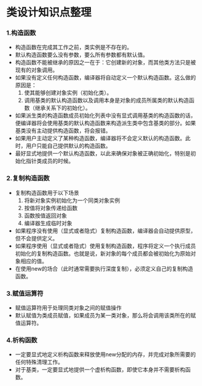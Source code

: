 # 类设计知识点整理

### 1.构造函数

- 构造函数在完成其工作之前，类实例是不存在的。
- 默认构造函数要么没有参数，要么所有参数都有默认值。
- 构造函数不能被继承的原因之一在于：它创建新的对象，而其他类方法只是被现有的对象调用。
- 如果没有定义任何构造函数，编译器将自动定义一个默认构造函数。这么做的原因是：
  1. 使其能够创建对象实例（初始化类）。
  2. 调用基类的默认构造函数以及调用本身是对象的成员所属类的默认构造函数（继承关系下的初始化）。
- 如果派生类的构造函数成员初始化列表中没有显式调用基类的构造函数的话，便编译器将会使用基类的默认构造函数来构造派生类中包含基类的部分。如果基类没有主动提供构造函数，将会报错。
- 如果用户主动定义了某种构造函数，编译器将不会定义默认的构造函数。此时，用户只能自己提供默认的构造函数。
- 最好显式地提供一个默认构造函数，以此来确保对象被正确初始化，特别是初始化指针类成员的时候。
  
### 2.复制构造函数

- 复制构造函数用于以下场景
  1. 将新对象实例初始化为一个同类对象实例
  2. 按值将对象传递给函数
  3. 函数按值返回对象
  4. 编译器生成临时对象
- 如果程序没有使用（显式或者隐式）复制构造函数，编译器会自动提供原型，但不会提供定义。
- 如果程序使用（显式或者隐式）使用复制构造函数，程序将定义一个执行成员初始化的复制构造函数。也就是说，新对象的每个成员都会被初始化为原始对象相应的值。
- 在使用new的场合（此时通常需要执行深度复制），必须定义自己的复制构造函数。
  
### 3.赋值运算符
- 赋值运算符用于处理同类对象之间的赋值操作
- 默认赋值为类成员赋值，如果成员为某一类对象，那么将会调用该类所在的赋值运算符。
  
  
### 4.析构函数

- 一定要显式地定义析构函数来释放使用new分配的内存，并完成对象所需要的任何特殊清理工作。
-  对于基类，一定要显式地提供一个虚析构函数，即使它本身并不需要析构函数。
  